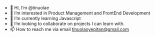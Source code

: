 - 👋 Hi, I’m @tinuolae
- 👀 I’m interested in Product Management and FrontEnd Development 
- 🌱 I’m currently learning Javascript
- 💞️ I’m looking to collaborate on projects I can learn with.
- 📫 How to reach me via email tinuolaoyepitan@gmail.com

<!---
tinuolae/tinuolae is a ✨ special ✨ repository because its `README.md` (this file) appears on your GitHub profile.
You can click the Preview link to take a look at your changes.
--->
